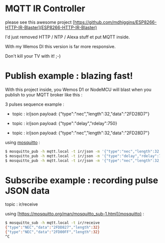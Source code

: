 # MQTT IR Controller

please see this awesome project [https://github.com/mdhiggins/ESP8266-HTTP-IR-Blaster](ESP8266-HTTP-IR-Blaster)

I'd just removed HTTP / NTP / Alexa stuff et put MQTT inside.

With my Wemos DI this version is far more responsive.

Don't kill your TV with it! ;-)

# Publish example : blazing fast!

With this project inside, you Wemos D1 or NodeMCU will blast when you publish to your MQTT broker like this :

3 pulses sequence example :

- topic  : ir/json
payload: {"type":"nec","length":32,"data":"2FD28D7"}

- topic  : ir/json
payload: {"type":"delay","rdelay":750}

- topic  : ir/json
payload: {"type":"nec","length":32,"data":"2FD28D7"}

using [mosquitto](https://mosquitto.org/man/mosquitto_pub-1.html) :
```bash
$ mosquitto_pub -h mqtt.local -t ir/json -m '{"type":"nec","length":32,"data":"2FD28D7"}'
$ mosquitto_pub -h mqtt.local -t ir/json -m '{"type":"delay","rdelay":750}'
$ mosquitto_pub -h mqtt.local -t ir/json -m '{"type":"nec","length":32,"data":"2FD28D7"}'
```

# Subscribe example : recording pulse JSON data

topic  : ir/receive

using [https://mosquitto.org/man/mosquitto_sub-1.html](mosquitto) :
```bash
$ mosquitto_sub -h mqtt.local -t ir/receive
{"type":"NEC","data":"2FDD827","length":32}
{"type":"NEC","data":"2FD00FF","length":32}
^C
```
